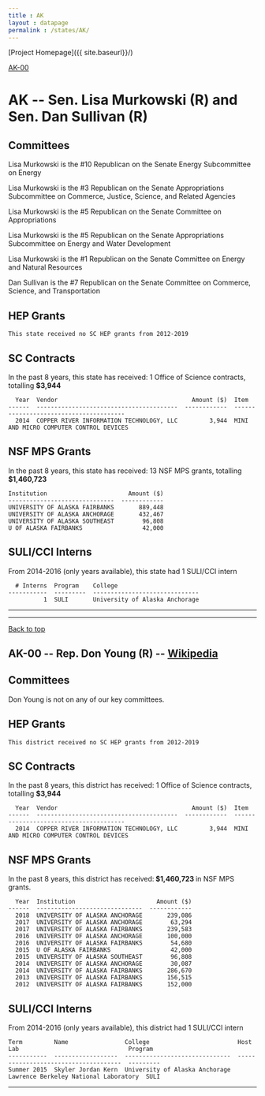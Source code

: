 ```yaml
---
title : AK
layout : datapage
permalink : /states/AK/
---
```

<a name="top"></a>
[Project Homepage]({{ site.baseurl}}/)


[AK-00](#AK-00)  

# AK -- Sen. Lisa Murkowski (R) and  Sen. Dan Sullivan (R)
## Committees
Lisa Murkowski is the #10 Republican on the Senate Energy Subcommittee on Energy 

Lisa Murkowski is the #3 Republican on the Senate Appropriations Subcommittee on Commerce, Justice, Science, and Related Agencies 

Lisa Murkowski is the #5 Republican on the Senate Committee on Appropriations 

Lisa Murkowski is the #5 Republican on the Senate Appropriations Subcommittee on Energy and Water Development 

Lisa Murkowski is the #1 Republican on the Senate Committee on Energy and Natural Resources 

Dan Sullivan is the #7 Republican on the Senate Committee on Commerce, Science, and Transportation 

## HEP Grants
```
This state received no SC HEP grants from 2012-2019
```
## SC Contracts
In the past 8 years, this state has received:
1 Office of Science contracts, totalling <b> $3,944</b>
```
  Year  Vendor                                      Amount ($)  Item
------  ----------------------------------------  ------------  ---------------------------------------
  2014  COPPER RIVER INFORMATION TECHNOLOGY, LLC         3,944  MINI AND MICRO COMPUTER CONTROL DEVICES
```
## NSF MPS Grants
In the past 8 years, this state has received:
13 NSF MPS grants, totalling <b> $1,460,723</b>
```
Institution                       Amount ($)
------------------------------  ------------
UNIVERSITY OF ALASKA FAIRBANKS       889,448
UNIVERSITY OF ALASKA ANCHORAGE       432,467
UNIVERSITY OF ALASKA SOUTHEAST        96,808
U OF ALASKA FAIRBANKS                 42,000
```
## SULI/CCI Interns
From 2014-2016 (only years available), this state had 1 SULI/CCI intern
```
  # Interns  Program    College
-----------  ---------  ------------------------------
          1  SULI       University of Alaska Anchorage
```
---
---
<a name="AK-00"></a>
[Back to top](#top)
## AK-00 -- Rep. Don Young (R) -- [Wikipedia](https://en.wikipedia.org/wiki/AK-00)
## Committees
Don Young is not on any of our key committees. 

## HEP Grants
```
This district received no SC HEP grants from 2012-2019
```
## SC Contracts
In the past 8 years, this district has received:
1 Office of Science contracts, totalling <b> $3,944</b>
```
  Year  Vendor                                      Amount ($)  Item
------  ----------------------------------------  ------------  ---------------------------------------
  2014  COPPER RIVER INFORMATION TECHNOLOGY, LLC         3,944  MINI AND MICRO COMPUTER CONTROL DEVICES
```
## NSF MPS Grants
In the past 8 years, this district has received:<b> $1,460,723 </b>in NSF MPS grants.
```
  Year  Institution                       Amount ($)
------  ------------------------------  ------------
  2018  UNIVERSITY OF ALASKA ANCHORAGE       239,086
  2017  UNIVERSITY OF ALASKA ANCHORAGE        63,294
  2017  UNIVERSITY OF ALASKA FAIRBANKS       239,583
  2016  UNIVERSITY OF ALASKA ANCHORAGE       100,000
  2016  UNIVERSITY OF ALASKA FAIRBANKS        54,680
  2015  U OF ALASKA FAIRBANKS                 42,000
  2015  UNIVERSITY OF ALASKA SOUTHEAST        96,808
  2014  UNIVERSITY OF ALASKA ANCHORAGE        30,087
  2014  UNIVERSITY OF ALASKA FAIRBANKS       286,670
  2013  UNIVERSITY OF ALASKA FAIRBANKS       156,515
  2012  UNIVERSITY OF ALASKA FAIRBANKS       152,000
```
## SULI/CCI Interns
From 2014-2016 (only years available), this district had 1 SULI/CCI intern
```
Term         Name                College                         Host Lab                               Program
-----------  ------------------  ------------------------------  -------------------------------------  ---------
Summer 2015  Skyler Jordan Kern  University of Alaska Anchorage  Lawrence Berkeley National Laboratory  SULI
```
---

